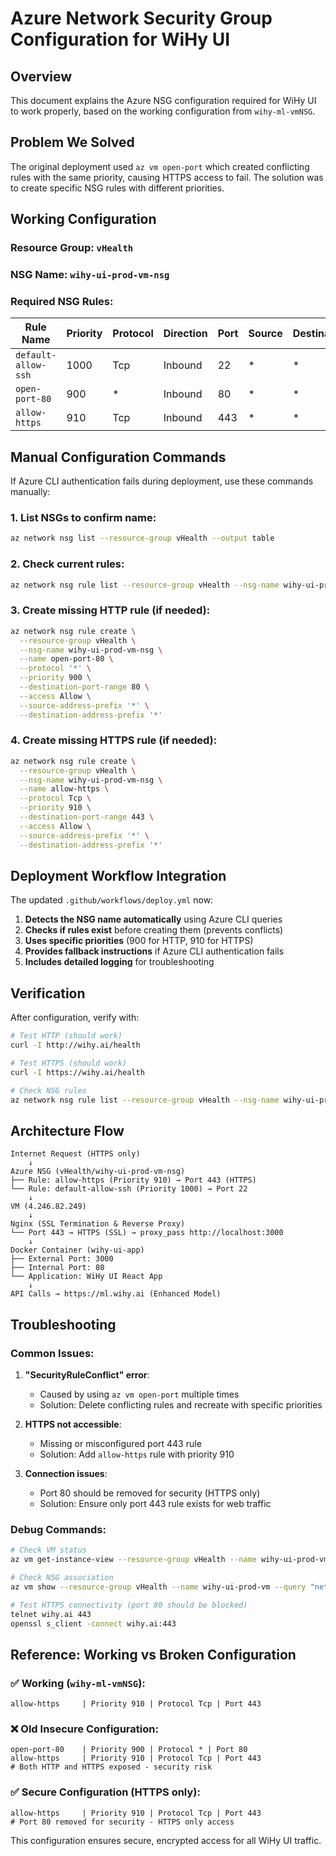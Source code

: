 # Azure Network Security Group Configuration for WiHy UI

## Overview
This document explains the Azure NSG configuration required for WiHy UI to work properly, based on the working configuration from `wihy-ml-vmNSG`.

## Problem We Solved
The original deployment used `az vm open-port` which created conflicting rules with the same priority, causing HTTPS access to fail. The solution was to create specific NSG rules with different priorities.

## Working Configuration

### Resource Group: `vHealth`
### NSG Name: `wihy-ui-prod-vm-nsg`

### Required NSG Rules:

| Rule Name | Priority | Protocol | Direction | Port | Source | Destination | Access |
|-----------|----------|----------|-----------|------|--------|-------------|--------|
| `default-allow-ssh` | 1000 | Tcp | Inbound | 22 | * | * | Allow |
| `open-port-80` | 900 | * | Inbound | 80 | * | * | Allow |
| `allow-https` | 910 | Tcp | Inbound | 443 | * | * | Allow |

## Manual Configuration Commands

If Azure CLI authentication fails during deployment, use these commands manually:

### 1. List NSGs to confirm name:
```bash
az network nsg list --resource-group vHealth --output table
```

### 2. Check current rules:
```bash
az network nsg rule list --resource-group vHealth --nsg-name wihy-ui-prod-vm-nsg --output table
```

### 3. Create missing HTTP rule (if needed):
```bash
az network nsg rule create \
  --resource-group vHealth \
  --nsg-name wihy-ui-prod-vm-nsg \
  --name open-port-80 \
  --protocol '*' \
  --priority 900 \
  --destination-port-range 80 \
  --access Allow \
  --source-address-prefix '*' \
  --destination-address-prefix '*'
```

### 4. Create missing HTTPS rule (if needed):
```bash
az network nsg rule create \
  --resource-group vHealth \
  --nsg-name wihy-ui-prod-vm-nsg \
  --name allow-https \
  --protocol Tcp \
  --priority 910 \
  --destination-port-range 443 \
  --access Allow \
  --source-address-prefix '*' \
  --destination-address-prefix '*'
```

## Deployment Workflow Integration

The updated `.github/workflows/deploy.yml` now:

1. **Detects the NSG name automatically** using Azure CLI queries
2. **Checks if rules exist** before creating them (prevents conflicts)
3. **Uses specific priorities** (900 for HTTP, 910 for HTTPS)
4. **Provides fallback instructions** if Azure CLI authentication fails
5. **Includes detailed logging** for troubleshooting

## Verification

After configuration, verify with:

```bash
# Test HTTP (should work)
curl -I http://wihy.ai/health

# Test HTTPS (should work)
curl -I https://wihy.ai/health

# Check NSG rules
az network nsg rule list --resource-group vHealth --nsg-name wihy-ui-prod-vm-nsg --output table
```

## Architecture Flow

```
Internet Request (HTTPS only)
    ↓
Azure NSG (vHealth/wihy-ui-prod-vm-nsg)
├── Rule: allow-https (Priority 910) → Port 443 (HTTPS)
└── Rule: default-allow-ssh (Priority 1000) → Port 22
    ↓
VM (4.246.82.249)
    ↓
Nginx (SSL Termination & Reverse Proxy)
└── Port 443 → HTTPS (SSL) → proxy_pass http://localhost:3000
    ↓
Docker Container (wihy-ui-app)
├── External Port: 3000
├── Internal Port: 80
└── Application: WiHy UI React App
    ↓
API Calls → https://ml.wihy.ai (Enhanced Model)
```

## Troubleshooting

### Common Issues:

1. **"SecurityRuleConflict" error**:
   - Caused by using `az vm open-port` multiple times
   - Solution: Delete conflicting rules and recreate with specific priorities

2. **HTTPS not accessible**:
   - Missing or misconfigured port 443 rule
   - Solution: Add `allow-https` rule with priority 910

3. **Connection issues**:
   - Port 80 should be removed for security (HTTPS only)
   - Solution: Ensure only port 443 rule exists for web traffic

### Debug Commands:

```bash
# Check VM status
az vm get-instance-view --resource-group vHealth --name wihy-ui-prod-vm

# Check NSG association
az vm show --resource-group vHealth --name wihy-ui-prod-vm --query "networkProfile.networkInterfaces[0].id" -o tsv

# Test HTTPS connectivity (port 80 should be blocked)
telnet wihy.ai 443
openssl s_client -connect wihy.ai:443
```

## Reference: Working vs Broken Configuration

### ✅ Working (`wihy-ml-vmNSG`):
```
allow-https     | Priority 910 | Protocol Tcp | Port 443
```

### ❌ Old Insecure Configuration:
```
open-port-80    | Priority 900 | Protocol * | Port 80
allow-https     | Priority 910 | Protocol Tcp | Port 443
# Both HTTP and HTTPS exposed - security risk
```

### ✅ Secure Configuration (HTTPS only):
```
allow-https     | Priority 910 | Protocol Tcp | Port 443
# Port 80 removed for security - HTTPS only access
```

This configuration ensures secure, encrypted access for all WiHy UI traffic.